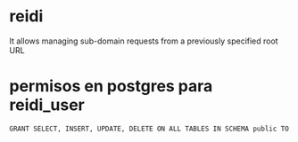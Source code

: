 # reidi
It allows managing sub-domain requests from a previously specified root URL



# permisos en postgres para reidi_user
```bash
GRANT SELECT, INSERT, UPDATE, DELETE ON ALL TABLES IN SCHEMA public TO reidi_user;
```